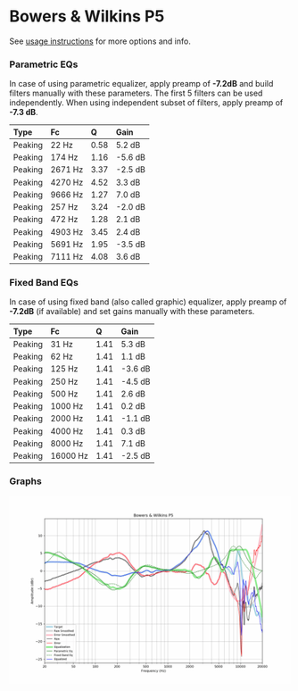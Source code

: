 # Bowers & Wilkins P5
See [usage instructions](https://github.com/jaakkopasanen/AutoEq#usage) for more options and info.

### Parametric EQs
In case of using parametric equalizer, apply preamp of **-7.2dB** and build filters manually
with these parameters. The first 5 filters can be used independently.
When using independent subset of filters, apply preamp of **-7.3 dB**.

| Type    | Fc      |    Q | Gain    |
|:--------|:--------|:-----|:--------|
| Peaking | 22 Hz   | 0.58 | 5.2 dB  |
| Peaking | 174 Hz  | 1.16 | -5.6 dB |
| Peaking | 2671 Hz | 3.37 | -2.5 dB |
| Peaking | 4270 Hz | 4.52 | 3.3 dB  |
| Peaking | 9666 Hz | 1.27 | 7.0 dB  |
| Peaking | 257 Hz  | 3.24 | -2.0 dB |
| Peaking | 472 Hz  | 1.28 | 2.1 dB  |
| Peaking | 4903 Hz | 3.45 | 2.4 dB  |
| Peaking | 5691 Hz | 1.95 | -3.5 dB |
| Peaking | 7111 Hz | 4.08 | 3.6 dB  |

### Fixed Band EQs
In case of using fixed band (also called graphic) equalizer, apply preamp of **-7.2dB**
(if available) and set gains manually with these parameters.

| Type    | Fc       |    Q | Gain    |
|:--------|:---------|:-----|:--------|
| Peaking | 31 Hz    | 1.41 | 5.3 dB  |
| Peaking | 62 Hz    | 1.41 | 1.1 dB  |
| Peaking | 125 Hz   | 1.41 | -3.6 dB |
| Peaking | 250 Hz   | 1.41 | -4.5 dB |
| Peaking | 500 Hz   | 1.41 | 2.6 dB  |
| Peaking | 1000 Hz  | 1.41 | 0.2 dB  |
| Peaking | 2000 Hz  | 1.41 | -1.1 dB |
| Peaking | 4000 Hz  | 1.41 | 0.3 dB  |
| Peaking | 8000 Hz  | 1.41 | 7.1 dB  |
| Peaking | 16000 Hz | 1.41 | -2.5 dB |

### Graphs
![](./Bowers%20&%20Wilkins%20P5.png)